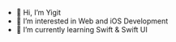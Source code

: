 - 👋 Hi, I’m Yigit
- 👀 I’m interested in Web and iOS Development
- 🌱 I’m currently learning Swift & Swift UI
